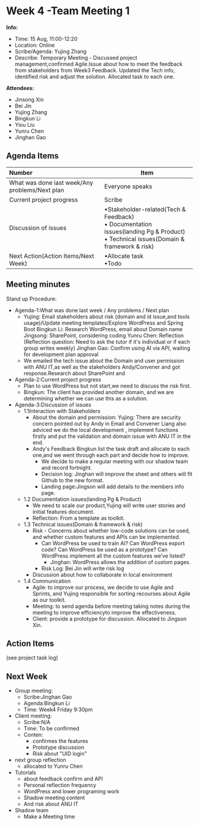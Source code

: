 # Week 4 -Team Meeting 1
**Info:**
- Time: 15 Aug, 11:00-12:20
- Location: Online
- Scribe/Agenda: Yujing Zhang
- Describe: Temporary Meeting - Discussed project management,confirmed Agile.Issue about how to meet the feedback from stakeholders from Week3 Feedback. Updated the Tech info, identified risk and adjust the solution. Allocated task to each one.

**Attendees:**
- Jinsong Xin
- Bei Jin
- Yujing Zhang
- Bingkun Li
- Yiou Liu
- Yunru Chen
- Jinghan Gao

## Agenda Items
| Number                                         | Item                                                                                                                              |
|:-----------------------------------------------|-----------------------------------------------------------------------------------------------------------------------------------|
| What was done last week/Any problems/Next plan | Everyone speaks                                                                                                                   |
| Current project progress                       | Scribe                                                                                                                            |
| Discussion of issues                           | •Stakeholder-related(Tech & Feedback)<br>• Documentation issues(landing Pg & Product)<br>• Technical issues(Domain & framework & risk) |
| Next Action(Action Items/Next Week)            | •Allocate task <br>•Todo                                                                                                          |

## Meeting minutes
Stand up Procedure:
- Agenda-1:What was done last week / Any problems / Next plan
  - Yujing: Email stakeholders about risk (domain and id issue,and tools usage)/Update meeting templates/Explore WordPress and Spring Boot
    Bingkun Li: Research WordPress, email about Domain name
    Jingsong: SharePoint, considering coding
    Yunru Chen: Reflection (Reflection question: Need to ask the tutor if it's individual or if each group writes weekly)
    Jinghan Gao: Confirm using AI via API, waiting for development plan approval
  - We emailed the tech issue about the Domain and user permission with ANU IT,as well as the stakeholders Andy/Convener and got response.Research about SharePoint and 
- Agenda-2:Current project progress
  - Plan to use WordPress but not start,we need to discuss the risk first.
  - Bingkun: The client has provided another domain, and we are determining whether we can use this as a solution.
- Agenda-3:Discussion of issues
  - 1.1Interaction with Stakeholders
    - About the domain and permission:
      Yujing: There are security concern pointed out by Andy in Email and Convener Liang also adviced we do the local development , implement functions firstly and put the validation and domain issue with ANU IT in the end.
    - Andy's Feedback
      Bingkun list the task draft and allocate to each one,and we went through each part and decide how to improve.
      - We decide to make a regular meeting with our shadow team and record fortnight. 
      - Decision log: Jinghan will improve the sheet and others will fit Github to the new format.
      - Landing page:Jingson will add details to the members info page.
  - 1.2 Documentation issues(landing Pg & Product)
    - We need to scale our product,Yujing will write user stories and initial features document.
    - Reflection: From a template as toolkit.
  - 1.3 Technical issues(Domain & framework & risk)
    - Risk - Concerns about whether low-code solutions can be used, and whether custom features and APIs can be implemented.
      - Can WordPress be used to train AI?
        Can WordPress export code?
        Can WordPress be used as a prototype?
        Can WordPress implement all the custom features we’ve listed?
          - Jinghan: WordPress allows the addition of custom pages.
      - Risk Log: Bei Jin will write risk log
    - Discussion about how to collaborate in local environment
  - 1.4 Communication
    - Agile: to improve our process, we decide to use Agile and Sprints, and Yujing responsible for sorting recourses about Agile as our toolkit.
    - Meeting: to send agenda before meeting taking notes during the meeting to improve efficiencyto improve the effectiveness.
    - Client: provide a prototype for discussion. Allocated to Jingson Xin.
## Action Items
(see project task log)

## Next Week

- Group meeting:
  - Scribe:Jinghan Gao
  - Agenda:Bingkun Li
  - Time: Week4 Friday 9:30pm
- Client meeting:
  - Scribe:N/A
  - Time: To be confirmed 
  - Conten:
    - confirmes the features
    - Prototype discussion
    - Risk about "UID login"
- next group reflection
  - allocated to Yunru Chen
- Tutorials
  - about feedback confirm and API
  - Personal reflection frequency
  - WordPress and lower programing work
  - Shadow meeting content
  - And risk about ANU IT
- Shadow team
  - Make a Meeting time
